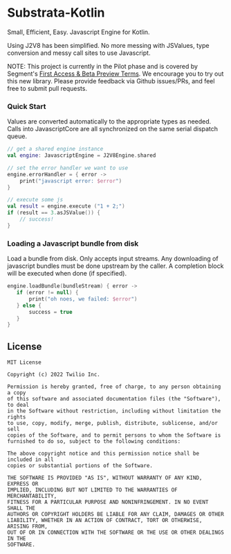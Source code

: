 # Substrata-Kotlin
Small, Efficient, Easy.  Javascript Engine for Kotlin.

Using J2V8 has been simplified.  No more
messing with JSValues, type conversion and messy call sites to use Javascript.

NOTE: This project is currently in the Pilot phase and is covered by Segment's [First Access & Beta Preview Terms](https://segment.com/legal/first-access-beta-preview/). We encourage you to try out this new library. Please provide feedback via Github issues/PRs, and feel free to submit pull requests.

### Quick Start

Values are converted automatically to the appropriate types
as needed.  Calls into JavascriptCore are all synchronized on
the same serial dispatch queue.

```kotlin
// get a shared engine instance
val engine: JavascriptEngine = J2V8Engine.shared

// set the error handler we want to use
engine.errorHandler = { error ->
    print("javascript error: $error")
}

// execute some js
val result = engine.execute ("1 + 2;")
if (result == 3.asJSValue()) {
    // success!
}
```

### Loading a Javascript bundle from disk

Load a bundle from disk.  Only accepts input streams.  Any downloading of javascript
bundles must be done upstream by the caller.  A completion block will be executed
when done (if specified).

 ```kotlin
 engine.loadBundle(bundleStream) { error ->
    if (error != null) {
        print("oh noes, we failed: $error")
    } else {
        success = true
    }
}
 ```

## License
```
MIT License

Copyright (c) 2022 Twilio Inc.

Permission is hereby granted, free of charge, to any person obtaining a copy
of this software and associated documentation files (the "Software"), to deal
in the Software without restriction, including without limitation the rights
to use, copy, modify, merge, publish, distribute, sublicense, and/or sell
copies of the Software, and to permit persons to whom the Software is
furnished to do so, subject to the following conditions:

The above copyright notice and this permission notice shall be included in all
copies or substantial portions of the Software.

THE SOFTWARE IS PROVIDED "AS IS", WITHOUT WARRANTY OF ANY KIND, EXPRESS OR
IMPLIED, INCLUDING BUT NOT LIMITED TO THE WARRANTIES OF MERCHANTABILITY,
FITNESS FOR A PARTICULAR PURPOSE AND NONINFRINGEMENT. IN NO EVENT SHALL THE
AUTHORS OR COPYRIGHT HOLDERS BE LIABLE FOR ANY CLAIM, DAMAGES OR OTHER
LIABILITY, WHETHER IN AN ACTION OF CONTRACT, TORT OR OTHERWISE, ARISING FROM,
OUT OF OR IN CONNECTION WITH THE SOFTWARE OR THE USE OR OTHER DEALINGS IN THE
SOFTWARE.
```
